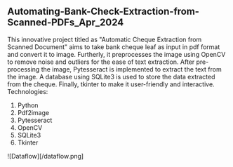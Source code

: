 ## Automating-Bank-Check-Extraction-from-Scanned-PDFs_Apr_2024
This innovative project titled as "Automatic Cheque Extraction from Scanned Document" aims to take bank cheque leaf as input in pdf format and convert it to image. Furtherly, it preprocesses the image using OpenCV to remove noise and outliers for the ease of text extraction. After pre-processing the image, Pytesseract is implemented to extract the text from the image. A database using SQLite3 is used to store the data extracted from the cheque. Finally, tkinter to make it user-friendly and interactive.
Technologies:
1. Python
2. Pdf2image
3. Pytesseract
4. OpenCV
5. SQLite3
6. Tkinter

![Dataflow][/dataflow.png]
